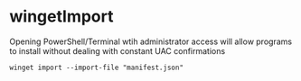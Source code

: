 # wingetImport

Opening PowerShell/Terminal wtih administrator access will allow programs to install without dealing with constant UAC confirmations


```
winget import --import-file "manifest.json"
```
